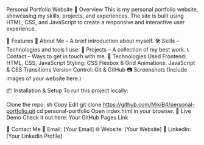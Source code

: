 Personal Portfolio Website
🌟 Overview
This is my personal portfolio website, showcasing my skills, projects, and experiences. The site is built using HTML, CSS, and JavaScript to create a responsive and interactive user experience.

🚀 Features
📌 About Me – A brief introduction about myself.
🛠 Skills – Technologies and tools I use.
📂 Projects – A collection of my best work.
📞 Contact – Ways to get in touch with me.
🔧 Technologies Used
Frontend: HTML, CSS, JavaScript
Styling: CSS Flexbox & Grid
Animations: JavaScript & CSS Transitions
Version Control: Git & GitHub
📷 Screenshots
(Include images of your website here.)

📦 Installation & Setup
To run this project locally:

Clone the repo:
sh
Copy
Edit
git clone https://github.com/MikiB4/personal-portfolio.git
cd personal-portfolio
Open index.html in your browser.
📡 Live Demo
Check it out here: Your GitHub Pages Link

📌 Contact Me
📧 Email: [Your Email]
🌐 Website: [Your Website]
💼 LinkedIn: [Your LinkedIn Profile]
